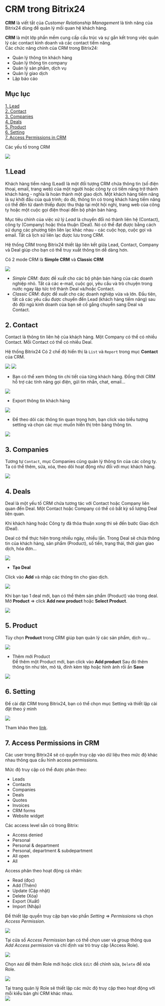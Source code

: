 # CRM trong Bitrix24  

**CRM** là viết tắt của *Customer Relationship Management* là tính năng của Bitrix24 dùng để quản lý mối quan hệ khách hàng. 

**CRM** là một lớp phần mềm cung cấp cấu trúc và sự gắn kết trong việc quản lý các contact kinh doanh và các contact tiềm năng.   
Các chức năng chính của CRM trong Bitrix24:  
- Quản lý thông tin khách hàng
- Quản lý thông tin company
- Quản lý sản phẩm, dịch vụ
- Quản lý giao dịch
- Lập báo cáo

## Mục lục

[1. Lead](#1)  
[2. Contact](#2)  
[3. Companies](#3)   
[4. Deals](#4)   
[5. Product](#5)  
[6. Setting](#6)  
[7. Access Permissions in CRM](#7)

Các yếu tố trong CRM  

<img src="https://i.imgur.com/pKgupoN.png">  

## 1.Lead
Khách hàng tiềm năng (Lead) là một đối tượng CRM chứa thông tin (số điện thoại, email, trang web) của một người hoặc công ty có tiềm năng trở thành khách hàng - nghĩa là hoàn thành một giao dịch. Một khách hàng tiềm năng là sự khởi đầu của quá trình; do đó, thông tin có trong khách hàng tiềm năng có thể đến từ danh thiếp được thu thập tại một hội nghị, trang web của công ty hoặc một cuộc gọi điện thoại đến bộ phận bán hàng. 

Mục tiêu chính của việc xử lý *Lead* là chuyển đổi nó thành liên hệ (Contact), công ty (Company) hoặc thỏa thuận (Deal). Nó có thể đạt được bằng cách sử dụng các phương tiện liên lạc khác nhau - các cuộc họp, cuộc gọi và email. Tất cả lịch sử liên lạc được lưu trong CRM.  

Hệ thống CRM trong Bitrix24 thiết lập liên kết giữa Lead, Contact, Company và Deal giúp cho bạn có thể truy xuất thông tin dễ dàng hơn.

Có 2 mode CRM là **Simple CRM** và **Classic CRM** 

<img src="https://i.imgur.com/GdmoRMH.png"> 

- *Simple CRM*: được đề xuất cho các bộ phận bán hàng của các doanh nghiệp nhỏ. Tất cả các e-mail, cuộc gọi, yêu cầu và trò chuyện trong nước ngay lập tức trở thành Deal và/hoặc Contact.  
- *Classic CRM*: được đề xuất cho các doanh nghiệp vừa và lớn. Đầu tiên, tất cả các yêu cầu được chuyển đến Lead (khách hàng tiềm năng) sau đó đội ngũ kinh doanh của bạn sẽ cố gắng chuyển sang Deal và Contact. 

## 2. Contact 
Contact là thông tin liên hệ của khách hàng. Một Company có thể có nhiều Contact. Mỗi Contact có thể có nhiều Deal.   

Hệ thống Bitrix24 Có 2 chế độ hiển thị là `List` và `Report` trong mục **Contact** của CRM.  

<img src="https://i.imgur.com/lrpmwH1.png">  

<img src="https://i.imgur.com/9dfIqjd.png">

- Bạn có thể xem thông tin chi tiết của từng khách hàng. Đồng thời CRM hỗ trợ các tính năng gọi điện, gửi tin nhắn, chat, email...  

<img src="https://i.imgur.com/AuzNtvz.png"> 

- Export thông tin khách hàng  

<img src="https://i.imgur.com/sfWH46V.png">  

- Để theo dõi các thông tin quan trọng hơn, bạn click vào biểu tượng setting và chọn các mục muốn hiển thị trên bảng thông tin.  

<img src="https://i.imgur.com/0Iwc8Ra.png">  

<a name="3"></a>

## 3. Companies  

Tương tự `Contact`, mục Companies cũng quản lý thông tin của các công ty.
Ta có thể thêm, sửa, xóa, theo dõi hoạt động như đối với mục khách hàng.  

<img src="https://i.imgur.com/WKkHsh7.png">  

<a name="4"></a>

## 4. Deals  

Deal là một yếu tố CRM chứa tương tác với Contact hoặc Company liên quan đến Deal. Một Contact hoặc Company có thể có bất kỳ số lượng Deal liên quan.  

Khi khách hàng hoặc Công ty đã thỏa thuận xong thì sẽ đến bước Giao dịch (Deal).

Deal có thể thực hiện trong nhiều ngày, nhiều lần. 
Trong Deal sẽ chứa thông tin của khách hàng, sản phẩm (Product), số tiền, trạng thái, thời gian giao dịch, hóa đơn...  

<img src="https://i.imgur.com/bQ0GudG.png">  

- **Tạo Deal** 

Click vào **Add** và nhập các thông tin cho giao dịch.

<img src="https://i.imgur.com/i2vNbTB.png">

Khi bạn tạo 1 deal mới, bạn có thể thêm sản phẩm (Product) vào trong deal. Mở **Product** => click **Add new product** hoặc **Select Product**.  

<img src="https://i.imgur.com/MAVc1Eq.png">  

<a name="5"></a>

## 5. Product 

Tùy chọn **Product** trong CRM giúp bạn quản lý các sản phẩm, dịch vụ...

<img src="https://i.imgur.com/xBeUUe5.png">

- Thêm mới Product  
Để thêm một Product mới, bạn click vào **Add product** Sau đó thêm thông tin như tên, mô tả, đính kèm tệp hoặc hình ảnh rồi ấn **Save**  

<img src="https://i.imgur.com/hAVqAai.png">  

<a name="6"></a>

## 6. Setting  

Để cài đặt CRM trong Bitrix24, bạn có thể chọn mục Setting và thiết lập cài đặt theo ý mình  

<img src="https://i.imgur.com/MeKP5Ea.png">

Tham khảo theo [link](https://helpdesk.bitrix24.com/open/8729461/?sphrase_id=54989479).  

<a name="7"></a>

## 7. Access Permissions in CRM  

Các user trong Bitrix24 sẽ có quyền truy cập vào dữ liệu theo mức độ khác nhau thông qua cấu hình access permissions.  

Mức độ truy cập có thể được phân theo: 
- Leads  
- Contacts  
- Companies 
- Deals  
- Quotes  
- Invoices
- CRM forms   
- Website widget  

Các access level sẵn có trong Bitrix:  
- Access denied  
- Personal  
- Personal & department  
- Personal, department & subdepartment  
- All open  
- All  

Access phân theo hoạt động cá nhân:  
- Read (đọc)  
- Add (Thêm)  
- Update (Cập nhật)  
- Delete (Xóa)  
- Export (Xuất)
- Import (Nhập)  

Để thiết lập quyền truy cập bạn vào phần *Setting* => *Permissions* và chọn *Access Permission*.  

<img src="https://i.imgur.com/8RDzUrE.png">  

Tại cửa sổ *Access Permission* bạn có thể chọn user và group thông qua *Add Access permission* và chỉ định vai trò truy cập (Access Role).  

<img src="https://i.imgur.com/vAYZ12x.png">  

Chọn `Add` để thêm Role mới hoặc click `Edit` để chỉnh sửa, `Delete` để xóa Role. 

<img src="https://i.imgur.com/47DcFvL.png">  

Tại trang quản lý Role sẽ thiết lập các mức độ truy cập theo hoạt động với mỗi kiểu bản ghi CRM khác nhau.  
<img src="https://i.imgur.com/1bmoVcg.png">  

